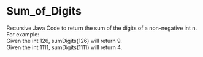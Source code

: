 # Sum_of_Digits
Recursive Java Code to return the sum of the digits of a non-negative int n.  
For example:  
Given the int 126, sumDigits(126) will return 9.  
Given the int 1111, sumDigits(1111) will return 4.  
